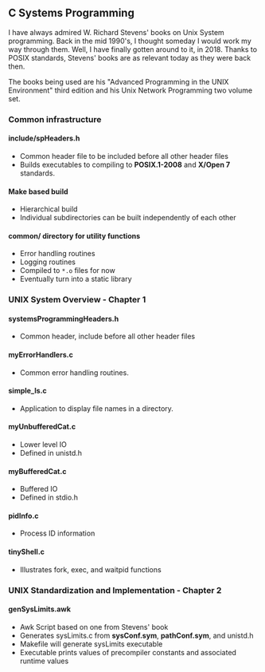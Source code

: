 ## C Systems Programming
I have always admired W. Richard Stevens' books on Unix System
programming.  Back in the mid 1990's, I thought someday I would
work my way through them.  Well, I have finally gotten around to
it, in 2018.  Thanks to POSIX standards, Stevens' books are as
relevant today as they were back then.

The books being used are his
"Advanced Programming in the UNIX Environment" third edition and his
Unix Network Programming two volume set.

### Common infrastructure
#### include/spHeaders.h
* Common header file to be included before all other header files
* Builds executables to compiling to __POSIX.1-2008__ and __X/Open 7__ standards.
#### Make based build
* Hierarchical build
* Individual subdirectories can be built independently of each other
#### common/ directory for utility functions
* Error handling routines
* Logging routines
* Compiled to `*.o` files for now
* Eventually turn into a static library

### UNIX System Overview - Chapter 1
#### systemsProgrammingHeaders.h
* Common header, include before all other header files
#### __myErrorHandlers.c__
* Common error handling routines.
#### __simple_ls.c__
* Application to display file names in a directory.
#### __myUnbufferedCat.c__
* Lower level IO
* Defined in unistd.h
#### __myBufferedCat.c__
* Buffered IO
* Defined in stdio.h
#### __pidInfo.c__
* Process ID information
#### __tinyShell.c__
* Illustrates fork, exec, and waitpid functions

### UNIX Standardization and Implementation - Chapter 2
#### __genSysLimits.awk__
* Awk Script based on one from Stevens' book
* Generates sysLimits.c from __sysConf.sym__, __pathConf.sym__, and unistd.h 
* Makefile will generate sysLimits executable
* Executable prints values of precompiler constants and associated runtime values
